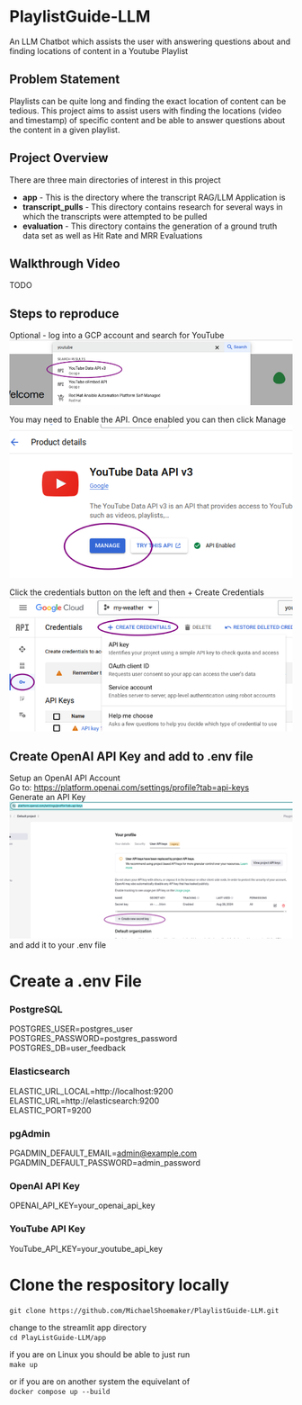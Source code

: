 # PlaylistGuide-LLM
An LLM Chatbot which assists the user with answering questions about and finding locations of content in a Youtube Playlist

## Problem Statement
Playlists can be quite long and finding the exact location of content can be tedious. This project aims to assist users with finding the locations (video and timestamp) of specific content and be able to answer questions about the content in a given playlist.

## Project Overview
There are three main directories of interest in this project
* <b>app</b> - This is the directory where the transcript RAG/LLM Application is
* <b>transcript_pulls</b> - This directory contains research for several ways in which the transcripts were attempted to be pulled
* <b>evaluation</b> - This directory contains the generation of a ground truth data set as well as Hit Rate and MRR Evaluations


## Walkthrough Video
TODO

## Steps to reproduce
Optional - log into a GCP account and search for YouTube</br>
![API Search](./images/YouTubeAPISearch.png)</br>

You may need to Enable the API. Once enabled you can then click Manage</br>
![API Search](./images/YouTubeAPIManage.png)</br>

Click the credentials button on the left and then + Create Credentials</br>
![API Search](./images/CreateCredentials.png)</br>

## Create OpenAI API Key and add to .env file
Setup an OpenAI API Account<br>
Go to: https://platform.openai.com/settings/profile?tab=api-keys<br>
Generate an API Key<br>
![OpenAI API](./images/OpenAIAPI_Key.png)</br>
and add it to your .env file


# Create a .env File
### PostgreSQL
POSTGRES_USER=postgres_user<br>
POSTGRES_PASSWORD=postgres_password<br>
POSTGRES_DB=user_feedback<br>

### Elasticsearch
ELASTIC_URL_LOCAL=http://localhost:9200<br>
ELASTIC_URL=http://elasticsearch:9200<br>
ELASTIC_PORT=9200<br>

### pgAdmin
PGADMIN_DEFAULT_EMAIL=admin@example.com<br>
PGADMIN_DEFAULT_PASSWORD=admin_password<br>

### OpenAI API Key
OPENAI_API_KEY=your_openai_api_key<br>

### YouTube API Key
YouTube_API_KEY=your_youtube_api_key


# Clone the respository locally
```git clone https://github.com/MichaelShoemaker/PlaylistGuide-LLM.git```

change to the streamlit app directory<br>
```cd PlayListGuide-LLM/app```

if you are on Linux you should be able to just run<br>
```make up```

or if you are on another system the equivelant of<br>
```docker compose up --build```
